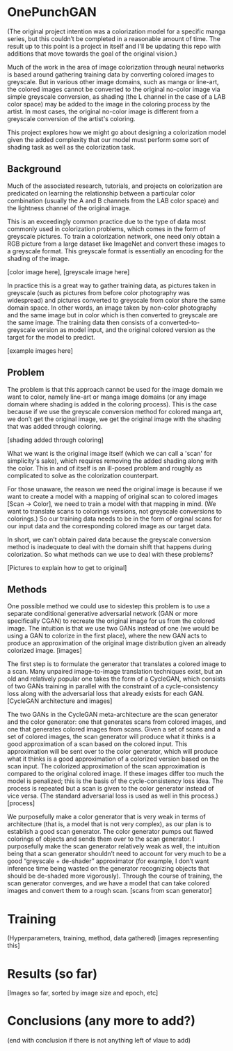 # OnePunchGAN
 
(The original project intention was a colorization model for a specific manga series, but this couldn’t be completed in a reasonable amount of time. The result up to this point is a project in itself and I'll be updating this repo with additions that move towards the goal of the original vision.)

Much of the work in the area of image colorization through neural networks is based around gathering training data by converting colored images to greyscale. But in various other image domains, such as manga or line-art, the colored images cannot be converted to the original no-color image via simple greyscale conversion, as shading (the L channel in the case of a LAB color space) may be added to the image in the coloring process by the artist. In most cases, the original no-color image is different from a greyscale conversion of the artist's coloring.

This project explores how we might go about designing a colorization model given the added complexity that our model must perform some sort of shading task as well as the colorization task.

## Background

Much of the associated research, tutorials, and projects on colorization are predicated on learning the relationship between a particular color combination (usually the A and B channels from the LAB color space) and the lightness channel of the original image.

This is an exceedingly common practice due to the type of data most commonly used in colorization problems, which comes in the form of greyscale pictures. To train a colorization network, one need only obtain a RGB picture from a large dataset like ImageNet and convert these images to a greyscale format. This greyscale format is essentially an encoding for the shading of the image.

[color image here], [greyscale image here]

In practice this is a great way to gather training data, as pictures taken in greyscale (such as pictures from before color photography was widespread) and pictures converted to greyscale from color share the same domain space. In other words, an image taken by non-color photography and the same image but in color which is then converted to greyscale are the same image. The training data then consists of a converted-to-greyscale version as model input, and the original colored version as the target for the model to predict.

[example images here]

## Problem

The problem is that this approach cannot be used for the image domain we want to color, namely line-art or manga image domains (or any image domain where shading is added in the coloring process). This is the case because if we use the greyscale conversion method for colored manga art, we don’t get the original image, we get the original image with the shading that was added through coloring. 

[shading added through coloring]

What we want is the original image itself (which we can call a 'scan' for simplicity's sake), which requires removing the added shading along with the color. This in and of itself is an ill-posed problem and roughly as complicated to solve as the colorization counterpart.

For those unaware, the reason we need the original image is because if we want to create a model with a mapping of original scan to colored images [Scan -> Color], we need to train a model with that mapping in mind. (We want to translate scans to colorings versions, not greyscale conversions to colorings.) So our training data needs to be in the form of orginal scans for our input data and the corresponding colored image as our target data.

In short, we can’t obtain paired data because the greyscale conversion method is inadequate to deal with the domain shift that happens during colorization. So what methods can we use to deal with these problems?

[Pictures to explain how to get to original]

## Methods

One possible method we could use to sidestep this problem is to use a separate conditional generative adversarial network (GAN or more specifically CGAN) to recreate the original image for us from the colored image. The intuition is that we use two GANs instead of one (we would be using a GAN to colorize in the first place), where the new GAN acts to produce an approximation of the original image distribution given an already colorized image.
[images]

The first step is to formulate the generator that translates a colored image to a scan. Many unpaired image-to-image translation techniques exist, but an old and relatively popular one takes the form of a CycleGAN, which consists of two GANs training in parallel with the constraint of a cycle-consistency loss along with the adversarial loss that already exists for each GAN.
[CycleGAN architecture and images]

The two GANs in the CycleGAN meta-architecture are the scan generator and the color generator: one that generates scans from colored images, and one that generates colored images from scans. Given a set of scans and a set of colored images, the scan generator will produce what it thinks is a good approximation of a scan based on the colored input. This approximation will be sent over to the color generator, which will produce what it thinks is a good approximation of a colorized version based on the scan input. The colorized approximation of the scan approximation is compared to the original colored image. If these images differ too much the model is penalized; this is the basis of the cycle-consistency loss idea. The process is repeated but a scan is given to the color generator instead of vice versa. (The standard adversarial loss is used as well in this process.)
[process]

We purposefully make a color generator that is very weak in terms of architecture (that is, a model that is not very complex), as our plan is to establish a good scan generator. The color generator pumps out flawed colorings of objects and sends them over to the scan generator. I purposefully make the scan generator relatively weak as well, the intuition being that a scan generator shouldn’t need to account for very much to be a good “greyscale + de-shader” approximator (for example, I don’t want inference time being wasted on the generator recognizing objects that should be de-shaded more vigorously). Through the course of training, the scan generator converges, and we have a model that can take colored images and convert them to a rough scan.
[scans from scan generator]


# Training

(Hyperparameters, training, method, data gathered)
[images representing this]

# Results (so far)

[Images so far, sorted by image size and epoch, etc]

# Conclusions (any more to add?)

(end with conclusion if there is not anything left of vlaue to add)
